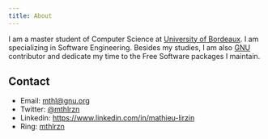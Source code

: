 ```yaml
---
title: About
---
```


I am a master student of Computer Science at [University of Bordeaux](https://www.u-bordeaux.fr/). I am specializing in Software Engineering.  Besides my studies, I am also [GNU](https://www.gnu.org/) contributor and dedicate my time to the Free Software packages I maintain.

## Contact

- Email: [mthl@gnu.org](mailto:mthl@gnu.org)
- Twitter: [@mthlrzn](https://www.twitter.com/mthlrzn)
- Linkedin: https://www.linkedin.com/in/mathieu-lirzin
- Ring: [mthlrzn](https://ring.cx)
